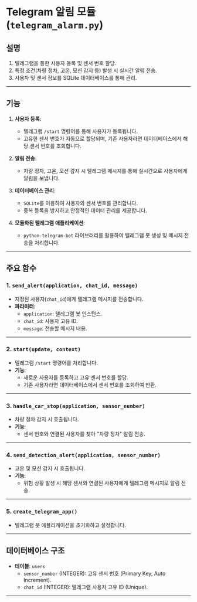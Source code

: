 # Telegram 알림 모듈 (`telegram_alarm.py`)

## **설명**
1. 텔레그램을 통한 사용자 등록 및 센서 번호 할당.
2. 특정 조건(차량 정차, 고온, 모션 감지 등) 발생 시 실시간 알림 전송.
3. 사용자 및 센서 정보를 SQLite 데이터베이스를 통해 관리.

---

## **기능**
1. **사용자 등록**:
   - 텔레그램 `/start` 명령어를 통해 사용자가 등록됩니다.
   - 고유한 센서 번호가 자동으로 할당되며, 기존 사용자라면 데이터베이스에서 해당 센서 번호를 조회합니다.

2. **알림 전송**:
   - 차량 정차, 고온, 모션 감지 시 텔레그램 메시지를 통해 실시간으로 사용자에게 알림을 보냅니다.

3. **데이터베이스 관리**:
   - `SQLite`를 이용하여 사용자와 센서 번호를 관리합니다.
   - 중복 등록을 방지하고 안정적인 데이터 관리를 제공합니다.

4. **모듈화된 텔레그램 애플리케이션**:
   - `python-telegram-bot` 라이브러리를 활용하여 텔레그램 봇 생성 및 메시지 전송을 처리합니다.

---

## **주요 함수**
### **1. `send_alert(application, chat_id, message)`**
- 지정된 사용자(`chat_id`)에게 텔레그램 메시지를 전송합니다.
- **파라미터**:
  - `application`: 텔레그램 봇 인스턴스.
  - `chat_id`: 사용자 고유 ID.
  - `message`: 전송할 메시지 내용.

---

### **2. `start(update, context)`**
- 텔레그램 `/start` 명령어를 처리합니다.
- **기능**:
  - 새로운 사용자를 등록하고 고유 센서 번호를 할당.
  - 기존 사용자라면 데이터베이스에서 센서 번호를 조회하여 반환.

---

### **3. `handle_car_stop(application, sensor_number)`**
- 차량 정차 감지 시 호출됩니다.
- **기능**:
  - 센서 번호와 연결된 사용자를 찾아 "차량 정차" 알림 전송.

---

### **4. `send_detection_alert(application, sensor_number)`**
- 고온 및 모션 감지 시 호출됩니다.
- **기능**:
  - 위험 상황 발생 시 해당 센서와 연결된 사용자에게 텔레그램 메시지로 알림 전송.

---

### **5. `create_telegram_app()`**
- 텔레그램 봇 애플리케이션을 초기화하고 설정합니다.

---

## **데이터베이스 구조**
- **테이블**: `users`
  - `sensor_number` (INTEGER): 고유 센서 번호 (Primary Key, Auto Increment).
  - `chat_id` (INTEGER): 텔레그램 사용자 고유 ID (Unique).

---

